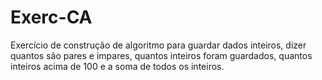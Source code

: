 # Exerc-CA
Exercício de construção de algoritmo para guardar dados inteiros, dizer quantos são pares e impares, quantos inteiros foram guardados, quantos inteiros acima de 100 e a soma de todos os inteiros.
